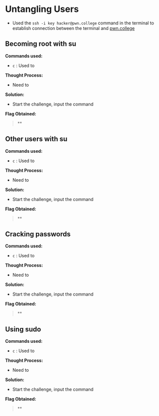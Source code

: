 # Untangling Users
- Used the `ssh -i key hacker@pwn.college` command in the terminal to establish connection between the terminal and [pwn.college](https://pwn.college/)

## Becoming root with su
**Commands used:**
- `c`  : Used to

**Thought Process:**
- Need to

**Solution:**
- Start the challenge, input the command 

**Flag Obtained:**
> **

## Other users with su
**Commands used:**
- `c`  : Used to

**Thought Process:**
- Need to

**Solution:**
- Start the challenge, input the command 

**Flag Obtained:**
> **

## Cracking passwords
**Commands used:**
- `c`  : Used to

**Thought Process:**
- Need to

**Solution:**
- Start the challenge, input the command 

**Flag Obtained:**
> **

## Using sudo
**Commands used:**
- `c`  : Used to

**Thought Process:**
- Need to

**Solution:**
- Start the challenge, input the command 

**Flag Obtained:**
> **
